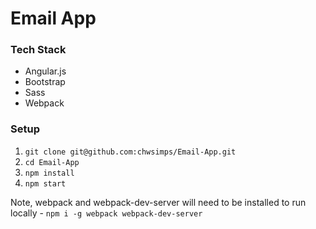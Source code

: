 # Email App

### Tech Stack
* Angular.js
* Bootstrap
* Sass
* Webpack

### Setup
1. `git clone git@github.com:chwsimps/Email-App.git`
2. `cd Email-App`
3. `npm install`
4. `npm start`

Note, webpack and webpack-dev-server will need to be installed to run locally - `npm i -g webpack webpack-dev-server`
